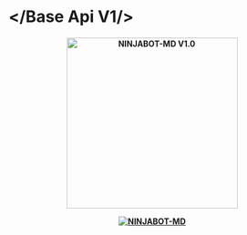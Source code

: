 # </Base Api V1/>
<div align="center">
</div>
<p align="center">
  <h4 align="center">
<img src="https://telegra.ph/file/8b2c289a0792dc493c99c.jpg" alt="NINJABOT-MD V1.0" width="300" />

</div>
<p align="center">
   <a href="https://github.com/TriploGamer/Apis"><img title="NINJABOT-MD" src="https://img.shields.io/badge/Rest-By JerfinhoPro-red.svg?style=for-the-badge&logo=github" /></a>
  <h4 align="center">
